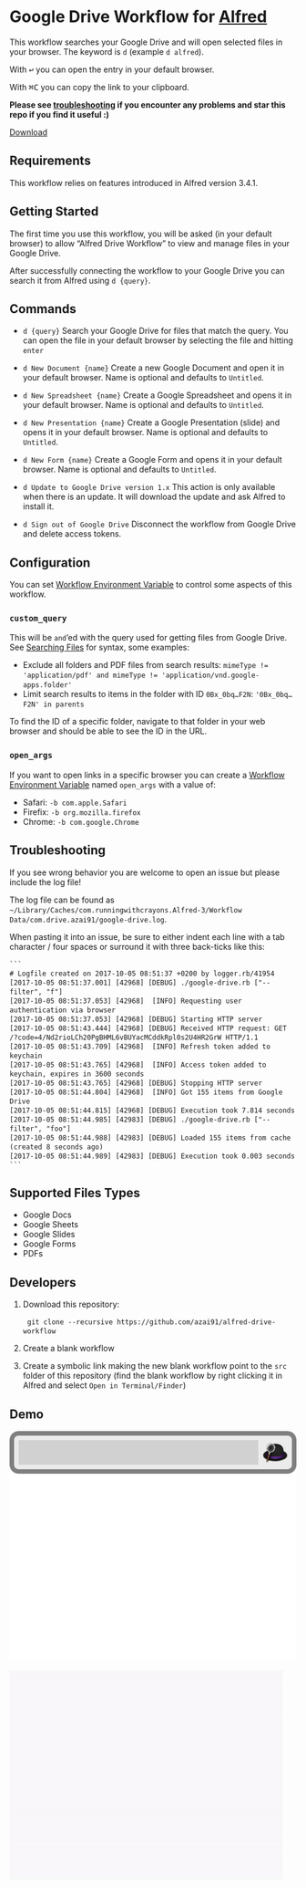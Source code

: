 # Google Drive Workflow for [Alfred](http://www.alfredapp.com/)

This workflow searches your Google Drive and will open selected files in your browser. The keyword is `d` (example `d alfred`).

With <kbd>↩</kbd> you can open the entry in your default browser.

With <kbd>⌘C</kbd> you can copy the link to your clipboard.

**Please see [troubleshooting](#troubleshooting) if you encounter any problems and star this repo if you find it useful :)**

[Download](https://github.com/azai91/alfred-drive-workflow/releases/latest)

## Requirements

This workflow relies on features introduced in Alfred version 3.4.1.

## Getting Started

The first time you use this workflow, you will be asked (in your default browser) to allow “Alfred Drive Workflow” to view and manage files in your Google Drive.

After successfully connecting the workflow to your Google Drive you can search it from Alfred using `d {query}`.

## Commands

- `d {query}`
Search your Google Drive for files that match the query. You can open the file in your default browser by selecting the file and hitting `enter`

- `d New Document {name}`
Create a new Google Document and open it in your default browser. Name is optional and defaults to `Untitled`.

- `d New Spreadsheet {name}`
Create a Google Spreadsheet and opens it in your default browser. Name is optional and defaults to `Untitled`.

- `d New Presentation {name}`
Create a Google Presentation (slide) and opens it in your default browser. Name is optional and defaults to `Untitled`.

- `d New Form {name}`
Create a Google Form and opens it in your default browser. Name is optional and defaults to `Untitled`.

- `d Update to Google Drive version 1.x`
This action is only available when there is an update. It will download the update and ask Alfred to install it.

- `d Sign out of Google Drive`
Disconnect the workflow from Google Drive and delete access tokens.

## Configuration

You can set [Workflow Environment Variable][1] to control some aspects of this workflow.

### `custom_query`

This will be `and`’ed with the query used for getting files from Google Drive. See [Searching Files](https://developers.google.com/drive/v2/web/search-parameters) for syntax, some examples:

- Exclude all folders and PDF files from search results: `mimeType != 'application/pdf' and mimeType != 'application/vnd.google-apps.folder'`
- Limit search results to items in the folder with ID `0Bx_0bq…F2N`: `'0Bx_0bq…F2N' in parents`

To find the ID of a specific folder, navigate to that folder in your web browser and should be able to see the ID in the URL.

### `open_args`

If you want to open links in a specific browser you can create a [Workflow Environment Variable][1] named `open_args` with a value of:

- Safari:  `-b com.apple.Safari`
- Firefix: `-b org.mozilla.firefox`
- Chrome:  `-b com.google.Chrome`

[1]: https://www.alfredapp.com/help/workflows/advanced/variables/

## Troubleshooting

If you see wrong behavior you are welcome to open an issue but please include the log file!

The log file can be found as `~/Library/Caches/com.runningwithcrayons.Alfred-3/Workflow Data/com.drive.azai91/google-drive.log`.

When pasting it into an issue, be sure to either indent each line with a tab character / four spaces or surround it with three back-ticks like this:

	```
	# Logfile created on 2017-10-05 08:51:37 +0200 by logger.rb/41954
	[2017-10-05 08:51:37.001] [42968] [DEBUG] ./google-drive.rb ["--filter", "f"]
	[2017-10-05 08:51:37.053] [42968]  [INFO] Requesting user authentication via browser
	[2017-10-05 08:51:37.053] [42968] [DEBUG] Starting HTTP server
	[2017-10-05 08:51:43.444] [42968] [DEBUG] Received HTTP request: GET /?code=4/Nd2rioLCh20PgBHML6vBUYacMCddkRpl0s2U4HR2GrW HTTP/1.1
	[2017-10-05 08:51:43.709] [42968]  [INFO] Refresh token added to keychain
	[2017-10-05 08:51:43.765] [42968]  [INFO] Access token added to keychain, expires in 3600 seconds
	[2017-10-05 08:51:43.765] [42968] [DEBUG] Stopping HTTP server
	[2017-10-05 08:51:44.804] [42968]  [INFO] Got 155 items from Google Drive
	[2017-10-05 08:51:44.815] [42968] [DEBUG] Execution took 7.814 seconds
	[2017-10-05 08:51:44.985] [42983] [DEBUG] ./google-drive.rb ["--filter", "foo"]
	[2017-10-05 08:51:44.988] [42983] [DEBUG] Loaded 155 items from cache (created 8 seconds ago)
	[2017-10-05 08:51:44.989] [42983] [DEBUG] Execution took 0.003 seconds
	```

## Supported Files Types

- Google Docs
- Google Sheets
- Google Slides
- Google Forms
- PDFs

## Developers

1. Download this repository:

		git clone --recursive https://github.com/azai91/alfred-drive-workflow

2. Create a blank workflow

3. Create a symbolic link making the new blank workflow point to the `src` folder of this repository (find the blank workflow by right clicking it in Alfred and select `Open in Terminal/Finder`)

## Demo

![Search Google Drive from Alfred using the Google Drive workflow](./assets/search.gif)

![Create a document from Alfred using the Google Drive workflow](./assets/create.gif)
